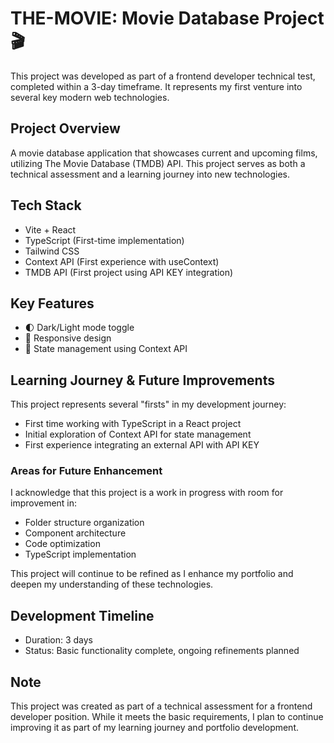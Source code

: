 # THE-MOVIE: Movie Database Project 🎬

This project was developed as part of a frontend developer technical test, completed within a 3-day timeframe. It represents my first venture into several key modern web technologies.

## Project Overview

A movie database application that showcases current and upcoming films, utilizing The Movie Database (TMDB) API. This project serves as both a technical assessment and a learning journey into new technologies.

## Tech Stack

- Vite + React
- TypeScript (First-time implementation)
- Tailwind CSS
- Context API (First experience with useContext)
- TMDB API (First project using API KEY integration)

## Key Features

- 🌓 Dark/Light mode toggle
- 📱 Responsive design
- 🔄 State management using Context API

## Learning Journey & Future Improvements

This project represents several "firsts" in my development journey:

- First time working with TypeScript in a React project
- Initial exploration of Context API for state management
- First experience integrating an external API with API KEY

### Areas for Future Enhancement

I acknowledge that this project is a work in progress with room for improvement in:

- Folder structure organization
- Component architecture
- Code optimization
- TypeScript implementation

This project will continue to be refined as I enhance my portfolio and deepen my understanding of these technologies.

## Development Timeline

- Duration: 3 days
- Status: Basic functionality complete, ongoing refinements planned

## Note

This project was created as part of a technical assessment for a frontend developer position. While it meets the basic requirements, I plan to continue improving it as part of my learning journey and portfolio development.
